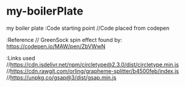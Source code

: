 # my-boilerPlate
my boiler plate
:Code starting point
//Code placed from codepen

:Reference
// GreenSock spin effect found by: https://codepen.io/MAW/pen/ZbVWwN

:Links used
//https://cdn.jsdelivr.net/npm/circletype@2.3.0/dist/circletype.min.js
//https://cdn.rawgit.com/orling/grapheme-splitter/b4500feb/index.js
//https://unpkg.co/gsap@3/dist/gsap.min.js